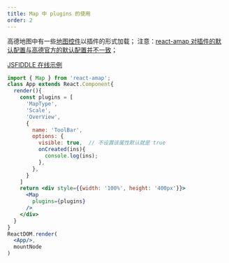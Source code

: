```yaml
---
title: Map 中 plugins 的使用
order: 2
---
```


高德地图中有一些[地图控件](http://lbs.amap.com/api/javascript-api/reference/map-control)以插件的形式加载；
注意：[react-amap 对插件的默认配置与高德官方的默认配置并不一致](https://github.com/ElemeFE/react-amap/issues/21)；

[JSFIDDLE 在线示例](https://jsfiddle.net/ioslh/mxc0h16p/8/)


```jsx
import { Map } from 'react-amap';
class App extends React.Component{
  render(){
    const plugins = [
      'MapType',
      'Scale',
      'OverView',
      {
        name: 'ToolBar',
        options: {
          visible: true,  // 不设置该属性默认就是 true
          onCreated(ins){
            console.log(ins);
          },
        },
      }
    ]
    return <div style={{width: '100%', height: '400px'}}>
      <Map
        plugins={plugins}
      />
    </div>
  }
}
ReactDOM.render(
  <App/>,
  mountNode
)
```
